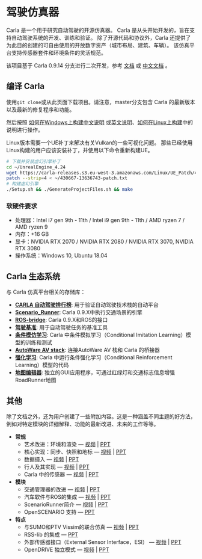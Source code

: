 # 驾驶仿真器


Carla 是一个用于研究自动驾驶的开源仿真器。
Carla 是从头开始开发的，旨在支持自动驾驶系统的开发、训练和验证。
除了开源代码和协议外，Carla 还提供了为此目的创建的可自由使用的开放数字资产（城市布局、建筑、车辆）。
该仿真平台支持传感器套件和环境条件的灵活规范。


该项目基于 Carla 0.9.14 分支进行二次开发，参考 [文档](http://carla.readthedocs.io) 或 [中文文档](https://openhutb.github.io/carla_doc/) 。


## 编译 Carla

使用`git clone`或从此页面下载项目。请注意，master分支包含 Carla 的最新版本以及最新的修复程序和功能。

然后按照 [如何在Windows上构建中文说明](https://github.com/OpenHUTB/roadrunner_scenario/blob/master/ug/carla_windows_build.mlx) 或[英文说明][buildwindowslink]、[如何在Linux上构建][buildlinuxlink]中的说明进行操作。  

Linux版本需要一个UE补丁来解决有关Vulkan的一些可视化问题。
那些已经使用Linux构建的用户应该安装补丁，并使用以下命令重新构建UE。
```sh
# 下载并安装虚幻引擎补丁  
cd ~/UnrealEngine_4.24
wget https://carla-releases.s3.eu-west-3.amazonaws.com/Linux/UE_Patch/430667-13636743-patch.txt ~/430667-13636743-patch.txt
patch --strip=4 < ~/430667-13636743-patch.txt
# 构建虚幻引擎
./Setup.sh && ./GenerateProjectFiles.sh && make
```


[buildlinuxlink]: https://carla.readthedocs.io/en/latest/build_linux/
[buildwindowslink]: https://carla.readthedocs.io/en/latest/build_windows/



### 软硬件要求

* 处理器：Intel i7 gen 9th - 11th / Intel i9 gen 9th - 11th / AMD ryzen 7 / AMD ryzen 9
* 内存：+16 GB
* 显卡：NVIDIA RTX 2070 / NVIDIA RTX 2080 / NVIDIA RTX 3070, NVIDIA RTX 3080
* 操作系统：Windows 10, Ubuntu 18.04

## Carla 生态系统
与 Carla 仿真平台相关的存储库：

* [**CARLA 自动驾驶排行榜**](https://leaderboard.carla.org/): 用于验证自动驾驶技术栈的自动平台
* [**Scenario_Runner**](https://github.com/carla-simulator/scenario_runner): Carla 0.9.X中执行交通场景的引擎
* [**ROS-bridge**](https://github.com/carla-simulator/ros-bridge): Carla 0.9.X和ROS的接口
* [**驾驶基准**](https://github.com/carla-simulator/driving-benchmarks): 用于自动驾驶任务的基准工具
* [**条件模仿学习**](https://github.com/felipecode/coiltraine): Carla 中条件模拟学习（Conditional Imitation Learning）模型的训练和测试
* [**AutoWare AV stack**](https://github.com/carla-simulator/carla-autoware): 连接AutoWare AV 栈和 Carla 的桥接器
* [**强化学习**](https://github.com/carla-simulator/reinforcement-learning): Carla 中运行条件强化学习（Conditional Reinforcement Learning）模型的代码
* [**地图编辑器**](https://github.com/carla-simulator/carla-map-editor): 独立的GUI应用程序，可通过红绿灯和交通标志信息增强RoadRunner地图



## 其他
除了文档之外，还为用户创建了一些附加内容。这是一种涵盖不同主题的好方法，例如对特定模块的详细解释、功能的最新改进、未来的工作等等。

*   __常规__  
	*   艺术改进：环境和渲染 — [视频](https://youtu.be/ZZaHevsz8W8) | [PPT](https://drive.google.com/file/d/1l9Ztaq0Q8fNN5YPU4-5vL13eZUwsQl5P/view?usp=sharing)  
	*   核心实现：同步、快照和地标 — [视频](https://youtu.be/nyyTLmphqY4) | [PPT](https://drive.google.com/file/d/1yaOwf1419qWZqE1gTSrrknsWOhawEWh_/view?usp=sharing)
	*   数据摄入 — [视频](https://youtu.be/mHiUUZ4xC9o) | [PPT](https://drive.google.com/file/d/10uNBAMreKajYimIhwCqSYXjhfVs2bX31/view?usp=sharing)  
	*   行人及其实现 — [视频](https://youtu.be/Uoz2ihDwaWA) | [PPT](https://drive.google.com/file/d/1Tsosin7BLP1k558shtbzUdo2ZXVKy5CB/view?usp=sharing)  
	*   Carla 中的传感器 — [视频](https://youtu.be/T8qCSet8WK0) | [PPT](https://drive.google.com/file/d/1UO8ZAIOp-1xaBzcFMfn_IoipycVkUo4q/view?usp=sharing)  
*   __模块__  
	*   交通管理器的改进 — [视频](https://youtu.be/n9cufaJ17eA) | [PPT](https://drive.google.com/file/d/1R9uNZ6pYHSZoEBxs2vYK7swiriKbbuxo/view?usp=sharing)  
	*   汽车软件与ROS的集成 — [视频](https://youtu.be/ChIgcC2scwU) | [PPT](https://drive.google.com/file/d/1uO6nBaFirrllb08OeqGAMVLApQ6EbgAt/view?usp=sharing)  
	*   ScenarioRunner简介 — [视频](https://youtu.be/dcnnNJowqzM) | [PPT](https://drive.google.com/file/d/1zgoH_kLOfIw117FJGm2IVZZAIRw9U2Q0/view?usp=sharing)  
	*   OpenSCENARIO 支持 — [PPT](https://drive.google.com/file/d/1g6ATxZRTWEdstiZwfBN1_T_x_WwZs0zE/view?usp=sharing)  
*   __特点__  
	*   与SUMO和PTV Vissim的联合仿真 — [视频](https://youtu.be/PuFSbj1PU94) | [PPT](https://drive.google.com/file/d/10DgMNUBqKqWBrdiwBiAIT4DdR9ObCquI/view?usp=sharing)  
	*   RSS-lib 的集成 — [PPT](https://drive.google.com/file/d/1whREmrCv67fOMipgCk6kkiW4VPODig0A/view?usp=sharing)  
	*   外部传感器接口（External Sensor Interface，ESI） — [视频](https://youtu.be/5hXHPV9FIeY) | [PPT](https://drive.google.com/file/d/1VWFaEoS12siW6NtQDUkm44BVO7tveRbJ/view?usp=sharing)  
	*   OpenDRIVE 独立模式 — [视频](https://youtu.be/U25GhofVV1Q) | [PPT](https://drive.google.com/file/d/1D5VsgfX7dmgPWn7UtDDid3-OdS1HI4pY/view?usp=sharing)  


